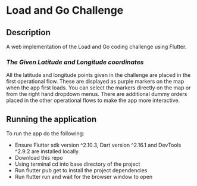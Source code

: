 # Load and Go Challenge

## Description

A web implementation of the Load and Go coding challenge using Flutter.

### _The Given Latitude and Longitude coordinates_

All the latitude and longitude points given in the challenge are placed in the first operational flow. These are displayed as purple markers on the map when the app first loads. You can select the markers directly on the map or from the right hand dropdown menus. There are additional dummy orders placed in the other operational flows to make the app more interactive.

## Running the application

To run the app do the following:

- Ensure Flutter sdk version ^2.10.3, Dart version ^2.16.1 and DevTools ^2.9.2 are installed locally.
- Download this repo
- Using terminal cd into base directory of the project
- Run flutter pub get to install the project dependencies
- Run flutter run and wait for the browser window to open
